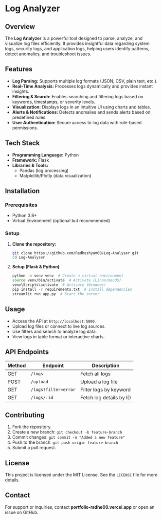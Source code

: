 # Log Analyzer

## Overview
The **Log Analyzer** is a powerful tool designed to parse, analyze, and visualize log files efficiently. It provides insightful data regarding system logs, security logs, and application logs, helping users identify patterns, detect anomalies, and troubleshoot issues.

## Features
- **Log Parsing:** Supports multiple log formats (JSON, CSV, plain text, etc.).
- **Real-Time Analysis:** Processes logs dynamically and provides instant insights.
- **Filtering & Search:** Enables searching and filtering logs based on keywords, timestamps, or severity levels.
- **Visualization:** Displays logs in an intuitive UI using charts and tables.
- **Alerts & Notifications:** Detects anomalies and sends alerts based on predefined rules.
- **User Authentication:** Secure access to log data with role-based permissions.

## Tech Stack
- **Programming Language:** Python
- **Framework:** Flask
- **Libraries & Tools:**
  - Pandas (log processing)
  - Matplotlib/Plotly (data visualization)

## Installation
### Prerequisites
- Python 3.8+
- Virtual Environment (optional but recommended)

### Setup
1. **Clone the repository:**
   ```bash
   git clone https://github.com/Radheshyam00/Log-Analyser.git
   cd Log-Analyser
   ```

2. **Setup (Flask & Python)**
   ```bash
   python -m venv venv  # Create a virtual environment
   source venv/bin/activate  # Activate (Linux/macOS)
   venv\Scripts\activate  # Activate (Windows)
   pip install -r requirements.txt  # Install dependencies
   streamlit run app.py  # Start the server
   ```

## Usage
- Access the API at `http://localhost:5000`.
- Upload log files or connect to live log sources.
- Use filters and search to analyze log data.
- View logs in table format or interactive charts.

## API Endpoints
| Method | Endpoint | Description |
|--------|---------|-------------|
| GET | `/logs` | Fetch all logs |
| POST | `/upload` | Upload a log file |
| GET | `/logs?filter=error` | Filter logs by keyword |
| GET | `/logs/:id` | Fetch log details by ID |

## Contributing
1. Fork the repository.
2. Create a new branch: `git checkout -b feature-branch`
3. Commit changes: `git commit -m "Added a new feature"`
4. Push to the branch: `git push origin feature-branch`
5. Submit a pull request.

## License
This project is licensed under the MIT License. See the `LICENSE` file for more details.

## Contact
For support or inquiries, contact **portfolio-radhe00.vercel.app** or open an issue on GitHub.

